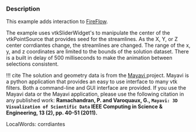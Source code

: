 ### Description

This example adds interaction to [FireFlow](/Cxx/VisualizationAlgorithms/FireFlow).

The example uses vtkSliderWidget's to manipulate the center of the vtkPointSource that provides seed for the streamlines. As the X, Y, or Z center corrdiantes change, the streamlines are changed. The range of the x, y, and z coordinates are limited to the bounds of the solution dataset. There is a built in delay of 500 milliseconds to make the animation between selections consistent.

!!! cite
    The solution and geometry data is from the [Mayavi ](https://docs.enthought.com/mayavi/mayavi/) project. Mayavi is a python application that provides an easy to use interface to many vtk filters. Both a command-line and GUI interface are provided. If you use the Mayavi data or the Mayavi application, please use the following citation in any published work:
     **Ramachandran, P. and Varoquaux, G., `Mayavi: 3D Visualization of Scientific Data` IEEE Computing in Science & Engineering, 13 (2), pp. 40-51 (2011).**

 LocalWords:  corrdiantes
